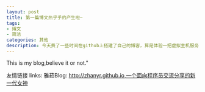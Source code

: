 ```yaml
---
layout: post
title: 第一篇博文热乎乎的产生啦~
tags:
- 博文
- 简洁
categories: 其他
description: 今天费了一些时间在github上搭建了自己的博客，算是体验一把虚拟主机服务
---
```


This is my blog,believe it or not."  
 
友情链接
links:
  雅茹Blog: http://zhanyr.github.io,一个面向程序员交流分享的新一代女神